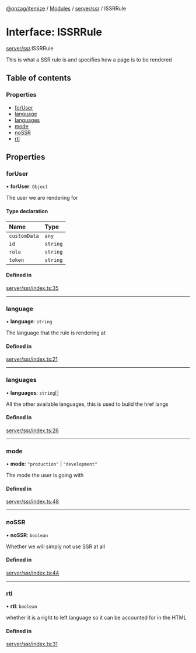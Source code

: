 [@onzag/itemize](../README.md) / [Modules](../modules.md) / [server/ssr](../modules/server_ssr.md) / ISSRRule

# Interface: ISSRRule

[server/ssr](../modules/server_ssr.md).ISSRRule

This is what a SSR rule is and specifies
how a page is to be rendered

## Table of contents

### Properties

- [forUser](server_ssr.ISSRRule.md#foruser)
- [language](server_ssr.ISSRRule.md#language)
- [languages](server_ssr.ISSRRule.md#languages)
- [mode](server_ssr.ISSRRule.md#mode)
- [noSSR](server_ssr.ISSRRule.md#nossr)
- [rtl](server_ssr.ISSRRule.md#rtl)

## Properties

### forUser

• **forUser**: `Object`

The user we are rendering for

#### Type declaration

| Name | Type |
| :------ | :------ |
| `customData` | `any` |
| `id` | `string` |
| `role` | `string` |
| `token` | `string` |

#### Defined in

[server/ssr/index.ts:35](https://github.com/onzag/itemize/blob/f2db74a5/server/ssr/index.ts#L35)

___

### language

• **language**: `string`

The language that the rule is rendering at

#### Defined in

[server/ssr/index.ts:21](https://github.com/onzag/itemize/blob/f2db74a5/server/ssr/index.ts#L21)

___

### languages

• **languages**: `string`[]

All the other available languages, this is used to build
the href langs

#### Defined in

[server/ssr/index.ts:26](https://github.com/onzag/itemize/blob/f2db74a5/server/ssr/index.ts#L26)

___

### mode

• **mode**: ``"production"`` \| ``"development"``

The mode the user is going with

#### Defined in

[server/ssr/index.ts:48](https://github.com/onzag/itemize/blob/f2db74a5/server/ssr/index.ts#L48)

___

### noSSR

• **noSSR**: `boolean`

Whether we will simply not use SSR at all

#### Defined in

[server/ssr/index.ts:44](https://github.com/onzag/itemize/blob/f2db74a5/server/ssr/index.ts#L44)

___

### rtl

• **rtl**: `boolean`

whether it is a right to left language so it
can be accounted for in the HTML

#### Defined in

[server/ssr/index.ts:31](https://github.com/onzag/itemize/blob/f2db74a5/server/ssr/index.ts#L31)
